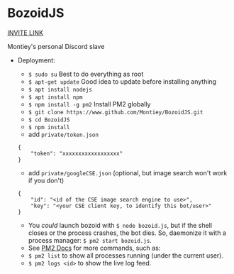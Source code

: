 # BozoidJS

[INVITE LINK](https://discordapp.com/oauth2/authorize?client_id=406249641139634178&scope=bot&permissions=8)

Montiey's personal Discord slave

* Deployment:
	* `$ sudo su`	Best to do everything as root
	* `$ apt-get update`	Good idea to update before installing anything
	* `$ apt install nodejs`
	* `$ apt install npm`
	* `$ npm install -g pm2`	Install PM2 globally
	* `$ git clone https://www.github.com/Montiey/BozoidJS.git`
	* `$ cd BozoidJS`
	* `$ npm install`
	* add `private/token.json`
	```
	{
		"token": "xxxxxxxxxxxxxxxxxx"
	}
	```
	* add `private/googleCSE.json` (optional, but image search won't work if you don't)

	```
	{
		"id": "<id of the CSE image search engine to use>",
		"key": "<your CSE client key, to identify this bot/user>"
	}
	```
	* You *could* launch bozoid with `$ node bozoid.js`, but if the shell closes or the process crashes, the bot dies. So, daemonize it with a process manager: `$ pm2 start bozoid.js`.
	* See [PM2 Docs](http://pm2.keymetrics.io/docs/usage/pm2-doc-single-page/) for more commands, such as:
	* `$ pm2 list` to show all processes running (under the current user).
	* `$ pm2 logs <id>` to show the live log feed.
